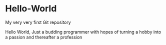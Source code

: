 # Hello-World
My very very first Git repository

Hello World,
Just a budding programmer with hopes of turning a hobby into  a passion and thereafter a profession
